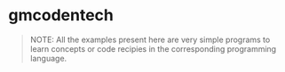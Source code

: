# gmcodentech

> NOTE: All the examples present here are very simple programs to learn concepts or code recipies in the corresponding programming language.

